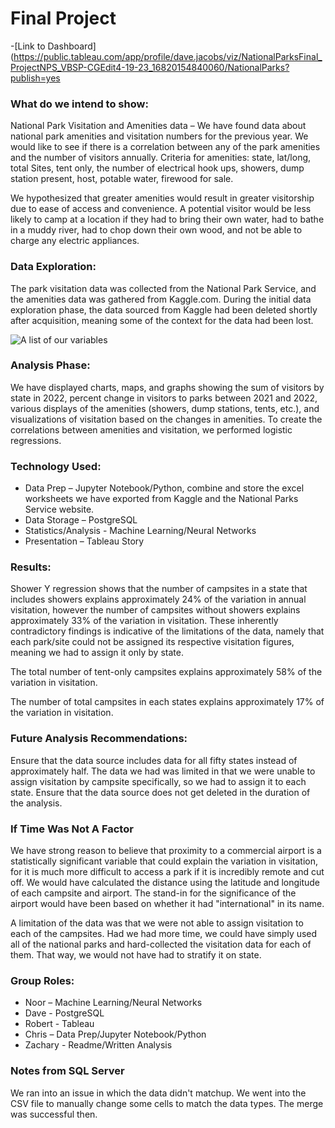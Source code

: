 # Final Project
-[Link to Dashboard](https://public.tableau.com/app/profile/dave.jacobs/viz/NationalParksFinal_ProjectNPS_VBSP-CGEdit4-19-23_16820154840060/NationalParks?publish=yes

### What do we intend to show:
National Park Visitation and Amenities data – We have found data about national park amenities and visitation numbers for the previous year. We would like to see if there is a correlation between any of the park amenities and the number of visitors annually. Criteria for amenities: state, lat/long, total Sites, tent only, the number of electrical hook ups, showers, dump station present, host, potable water, firewood for sale.

We hypothesized that greater amenities would result in greater visitorship due to ease of access and convenience. A potential visitor would be less likely to camp at a location if they had to bring their own water, had to bathe in a muddy river, had to chop down their own wood, and not be able to charge any electric appliances.

### Data Exploration:
The park visitation data was collected from the National Park Service, and the amenities data was gathered from Kaggle.com. During the initial data exploration phase, the data sourced from Kaggle had been deleted shortly after acquisition, meaning some of the context for the data had been lost.

<img src="Final_Project/Resources/DBD.png" alt="A list of our variables" title="Our variables" style="display: inline-block; margin: 0 auto; max-width: 300px">

### Analysis Phase:
We have displayed charts, maps, and graphs showing the sum of visitors by state in 2022, percent change in visitors to parks between 2021 and 2022, various displays of the amenities (showers, dump stations, tents, etc.), and visualizations of visitation based on the changes in amenities. To create the correlations between amenities and visitation, we performed logistic regressions.

### Technology Used:
- Data Prep – Jupyter Notebook/Python, combine and store the excel worksheets we have exported from Kaggle and the National Parks Service website. 
- Data Storage – PostgreSQL
- Statistics/Analysis - Machine Learning/Neural Networks
- Presentation – Tableau Story

### Results:
Shower Y regression shows that the number of campsites in a state that includes showers explains approximately 24% of the variation in annual visitation, however the number of campsites without showers explains approximately 33% of the variation in visitation. These inherently contradictory findings is indicative of the limitations of the data, namely that each park/site could not be assigned its respective visitation figures, meaning we had to assign it only by state.

The total number of tent-only campsites explains approximately 58% of the variation in visitation.

The number of total campsites in each states explains approximately 17% of the variation in visitation.

### Future Analysis Recommendations:
Ensure that the data source includes data for all fifty states instead of approximately half.
The data we had was limited in that we were unable to assign visitation by campsite specifically, so we had to assign it to each state.
Ensure that the data source does not get deleted in the duration of the analysis.

### If Time Was Not A Factor
We have strong reason to believe that proximity to a commercial airport is a statistically significant variable that could explain the variation in visitation, for it is much more difficult to access a park if it is incredibly remote and cut off. We would have calculated the distance using the latitude and longitude of each campsite and airport. The stand-in for the significance of the airport would have been based on whether it had "international" in its name.

A limitation of the data was that we were not able to assign visitation to each of the campsites. Had we had more time, we could have simply used all of the national parks and hard-collected the visitation data for each of them. That way, we would not have had to stratify it on state.

### Group Roles: 
- Noor – Machine Learning/Neural Networks
- Dave - PostgreSQL
- Robert - Tableau 
- Chris – Data Prep/Jupyter Notebook/Python
- Zachary - Readme/Written Analysis

### Notes from SQL Server
We ran into an issue in which the data didn't matchup. We went into the CSV file to manually change some cells to match the data types. The merge was successful then.
